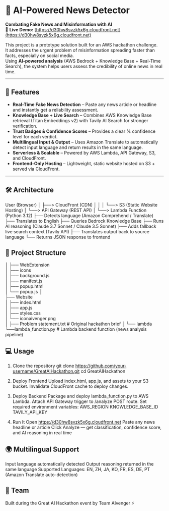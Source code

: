 # 📰 AI-Powered News Detector  

**Combating Fake News and Misinformation with AI**  
🔗 **Live Demo:** [https://d30hw8svzk5x6g.cloudfront.net](https://d30hw8svzk5x6g.cloudfront.net)

This project is a prototype solution built for an AWS hackathon challenge.  
It addresses the urgent problem of misinformation spreading faster than facts, especially on social media.  
Using **AI-powered analysis** (AWS Bedrock + Knowledge Base + Real-Time Search), the system helps users assess the credibility of online news in real time.  

---

## 🚀 Features  

- **Real-Time Fake News Detection** – Paste any news article or headline and instantly get a reliability assessment.  
- **Knowledge Base + Live Search** – Combines AWS Knowledge Base retrieval (Titan Embeddings v2) with Tavily AI Search for stronger verification.  
- **Trust Badges & Confidence Scores** – Provides a clear % confidence level for each verdict.  
- **Multilingual Input & Output** – Uses Amazon Translate to automatically detect input language and return results in the same language.  
- **Serverless & Scalable** – Powered by AWS Lambda, API Gateway, S3, and CloudFront.  
- **Frontend-Only Hosting** – Lightweight, static website hosted on S3 + served via CloudFront.  

---

## 🛠️ Architecture  


User (Browser)
   │
   ├──> CloudFront (CDN)
   │       │
   │       └──> S3 (Static Website Hosting)
   │
   └──> API Gateway (REST API)
           │
           └──> Lambda Function (Python 3.12)
                   ├── Detects language (Amazon Comprehend / Translate)
                   ├── Translates to English
                   ├── Queries Bedrock Knowledge Base
                   ├── Runs AI reasoning (Claude 3.7 Sonnet / Claude 3.5 Sonnet)
                   ├── Adds fallback live search context (Tavily API)
                   ├── Translates output back to source language
                   └── Returns JSON response to frontend

## 📂 Project Structure
│
├── WebExtension  
│     ├── icons                
│     ├── background.js               
│     ├── manifest.js     
│     ├── popup.html  
│     └── popup.js
│         
├── Website  
│     ├── index.html           
│     ├── app.js               
│     ├── styles.css           
│     └── iconaivenger.png     
│
├── Problem statement.txt # Original hackathon brief
│
└── lambda
    └──lambda_function.py   # Lambda backend function (news analysis pipeline)

## 💻 Usage
1. Clone the repository
git clone https://github.com/your-username/GreatAIHackathon.git
cd GreatAIHackathon

2. Deploy Frontend
Upload index.html, app.js, and assets to your S3 bucket.
Invalidate CloudFront cache to deploy changes.

3. Deploy Backend
Package and deploy lambda_function.py to AWS Lambda.
Attach API Gateway trigger to /analyze POST route.
Set required environment variables:
  AWS_REGION
  KNOWLEDGE_BASE_ID
  TAVILY_API_KEY

4. Run It
Open https://d30hw8svzk5x6g.cloudfront.net
Paste any news headline or article
Click Analyze — get classification, confidence score, and AI reasoning in real time

## 🌍 Multilingual Support
Input language automatically detected
Output reasoning returned in the same language
Supported Languages: EN, ZH, JA, KO, FR, ES, DE, PT (Amazon Translate auto-detection)

## 👥 Team
Built during the Great AI Hackathon event by Team AIvenger ⚡

